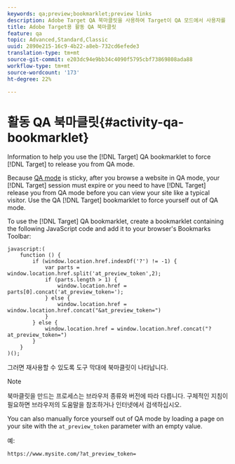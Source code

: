 ```yaml
---
keywords: qa;preview;bookmarklet;preview links
description: Adobe Target QA 북마클릿을 사용하여 Target이 QA 모드에서 사용자를 릴리스하도록 하는 데 도움이 되는 정보입니다.
title: Adobe Target용 활동 QA 북마클릿
feature: qa
topic: Advanced,Standard,Classic
uuid: 2890e215-16c9-4b22-a8eb-732cd6efede3
translation-type: tm+mt
source-git-commit: e203dc94e9bb34c4090f5795cbf73869808ada88
workflow-type: tm+mt
source-wordcount: '173'
ht-degree: 22%

---
```



# 활동 QA 북마클릿{#activity-qa-bookmarklet}

Information to help you use the [!DNL Target] QA bookmarklet to force [!DNL Target] to release you from QA mode.

Because [QA mode](../../c-activities/c-activity-qa/activity-qa.md#concept_9329EF33DE7D41CA9815C8115DBC4E40) is sticky, after you browse a website in QA mode, your [!DNL Target] session must expire or you need to have [!DNL Target] release you from QA mode before you can view your site like a typical visitor. Use the QA [!DNL Target] bookmarklet to force yourself out of QA mode.

To use the [!DNL Target] QA bookmarklet, create a bookmarklet containing the following JavaScript code and add it to your browser&#39;s Bookmarks Toolbar:

```
javascript:(
    function () {
        if (window.location.href.indexOf('?') != -1) {
            var parts = window.location.href.split('at_preview_token',2);
            if (parts.length > 1) {
                window.location.href = parts[0].concat('at_preview_token=');
            } else {
                window.location.href = window.location.href.concat("&at_preview_token=")
            }
        } else {
            window.location.href = window.location.href.concat("?at_preview_token=")
        }
    }
)();
```

그러면 재사용할 수 있도록 도구 막대에 북마클릿이 나타납니다.

>[!NOTE]
>
>북마클릿을 만드는 프로세스는 브라우저 종류와 버전에 따라 다릅니다. 구체적인 지침이 필요하면 브라우저의 도움말을 참조하거나 인터넷에서 검색하십시오.

You can also manually force yourself out of QA mode by loading a page on your site with the `at_preview_token` parameter with an empty value.

예:

`https://www.mysite.com/?at_preview_token=`
